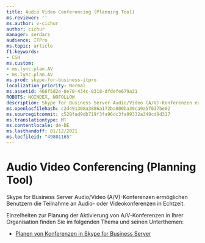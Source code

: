 ```yaml
---
title: Audio Video Conferencing (Planning Tool)
ms.reviewer: ''
ms.author: v-cichur
author: cichur
manager: serdars
audience: ITPro
ms.topic: article
f1.keywords:
- CSH
ms.custom:
- ms.lync.plan.AV
- ms.lync.plan.AV
ms.prod: skype-for-business-itpro
localization_priority: Normal
ms.assetid: 466f5d2e-0e70-434c-8318-dfdefe679a31
ROBOTS: NOINDEX, NOFOLLOW
description: Skype for Business Server Audio/Video (A/V)-Konferenzen ermöglichen Benutzern die Teilnahme an Audio- oder Videokonferenzen in Echtzeit.
ms.openlocfilehash: c2d491308a3886a172ba800ba39ca9a5f637be02
ms.sourcegitcommit: c528fad9db719f3fa96dc3fa99332a349cd9d317
ms.translationtype: MT
ms.contentlocale: de-DE
ms.lasthandoff: 01/12/2021
ms.locfileid: "49801165"
---
```

# <a name="audio-video-conferencing-planning-tool"></a>Audio Video Conferencing (Planning Tool)
 
Skype for Business Server Audio/Video (A/V)-Konferenzen ermöglichen Benutzern die Teilnahme an Audio- oder Videokonferenzen in Echtzeit.
  
Einzelheiten zur Planung der Aktivierung von A/V-Konferenzen in Ihrer Organisation finden Sie im folgenden Thema und seinen Unterthemen: 
  
- [Planen von Konferenzen in Skype for Business Server](../../../plan-your-deployment/conferencing/conferencing.md)
    

